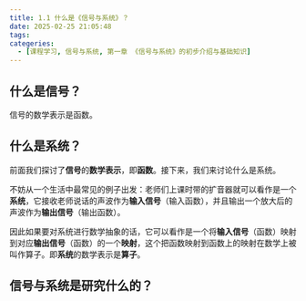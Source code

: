 ```yaml
---
title: 1.1 什么是《信号与系统》？
date: 2025-02-25 21:05:48
tags:
categeries:
  - [课程学习, 信号与系统, 第一章 《信号与系统》的初步介绍与基础知识]
---
```


## 什么是信号？

信号的数学表示是函数。

## 什么是系统？

前面我们探讨了**信号**的**数学表示**，即**函数**。接下来，我们来讨论什么是系统。

不妨从一个生活中最常见的例子出发：老师们上课时带的扩音器就可以看作是一个**系统**，它接收老师说话的声波作为**输入信号**（输入函数），并且输出一个放大后的声波作为**输出信号**（输出函数）。

因此如果要对系统进行数学抽象的话，它可以看作是一个将**输入信号**（函数）映射到对应**输出信号**（函数）的一个**映射**，这个把函数映射到函数上的映射在数学上被叫作算子。即**系统**的数学表示是**算子**。

## 信号与系统是研究什么的？
